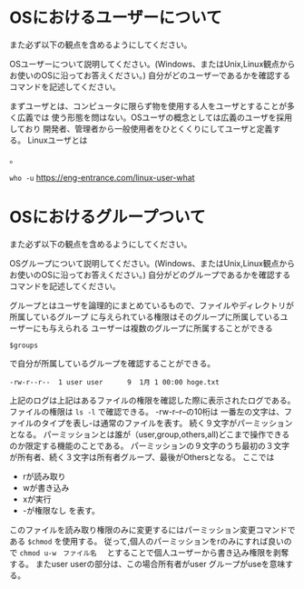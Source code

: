 # OSにおけるユーザーについて
また必ず以下の観点を含めるようにしてください。

OSユーザーについて説明してください。(Windows、またはUnix,Linux観点からお使いのOSに沿ってお答えください。)
自分がどのユーザーであるかを確認するコマンドを記述してください。

まずユーザとは、コンピュータに限らず物を使用する人をユーザとすることが多く広義では
使う形態を問はない。OSユーザの概念としては広義のユーザを採用しており
開発者、管理者から一般使用者をひとくくりにしてユーザと定義する。
Linuxユーザとは

。

```who -u```
https://eng-entrance.com/linux-user-what

# OSにおけるグループついて
また必ず以下の観点を含めるようにしてください。

OSグループについて説明してください。(Windows、またはUnix,Linux観点からお使いのOSに沿ってお答えください。)
自分がどのグループであるかを確認するコマンドを記述してください。

グループとはユーザを論理的にまとめているもので、ファイルやディレクトリが所属しているグループ
に与えられている権限はそのグループに所属しているユーザーにも与えられる
ユーザーは複数のグループに所属することができる
```
$groups
```
で自分が所属しているグループを確認することができる。



```
-rw-r--r--  1 user user      9  1月 1 00:00 hoge.txt
```



上記のログは上記はあるファイルの権限を確認した際に表示されたログである。
ファイルの権限は
```ls -l```
で確認できる。
-rw-r–r–の10桁は
一番左の文字は、ファイルのタイプを表し-は通常のファイルを表す。
続く９文字がパーミッションとなる。
パーミッションとは誰が（user,group,others,all)どこまで操作できるのか限定する機能のことである。
パーミッションの９文字のうち最初の３文字が所有者、続く３文字は所有者グループ、最後がOthersとなる。
ここでは
- rが読み取り
- wが書き込み
- xが実行
- -が権限なし
を表す。

このファイルを読み取り権限のみに変更するにはパーミッション変更コマンドである
```$chmod```
を使用する。
従って,個人のパーミッションをrのみにすれば良いので
```chmod u-w　ファイル名```　
とすることで個人ユーザーから書き込み権限を剥奪する。
またuser userの部分は、この場合所有者がuser グループがuseを意味する。
